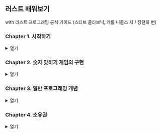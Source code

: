 ## 러스트 배워보기

with 러스트 프로그래밍 공식 가이드 (스티브 클라브닉, 캐롤 니콜스 저 / 장현희 번)

### Chapter 1. 시작하기

<details>
<summary>열기</summary>
<div markdown="1">

1.1 설치하기

- rustup을 이용해 러스트를 내려받기
- 윈도우에 rustup 설치하기

1. [러스트 공식 문서](https://www.rust-lang.org/tools/install)에 설명된 단계를 따라 설치하기
2. 러스트를 설치하기 전에 미리 Visual Studio의 C++를 사용한 데스크톱 개발 패키지와 MSVCv142, Win10 SDK, CMake 도구를 설치하기
3. 환경 변수 내 Path에 `%USERPROFILE%\.cargo\bin` 를 추가하기
4. 러스트가 설치됐다면 `rustup update`를 실행하여 최신 버전을 체크하고 `rustc --version`, `cargo --version`, `rustup --version`을 각각 체크하여 최신 버전인지 체크하기
5. VS code에서 Code Runner, Rust 확장 프로그램을 설치하기
6. 러스트용 폴더를 추가하고 main.rs 파일을 생성, 아래와 같이 적는다

```rust
fn main() {
    println!("Hello, world!")
}
```

7. 오른쪽 클릭하여 실행하고 `Hello, world!`와 `[Done] exited with code=0 in 0.884 seconds`와 같은 문구가 정상적으로 출력됐다면 환경설정을 완료한 것이다
8. Cargo.toml이 없다는 오류가 뜰 경우에는 `cargo init` 명령어를 통해 Cargo.lock과 Cargo.toml를 생성하기
9. 릴리즈를 위한 빌드는 `cargo build --release`로 실행할 수 있다
</div>
</details>

### Chapter 2. 숫자 맞히기 게임의 구현

<details>
<summary>열기</summary>
<div markdown="2">

- 숫자 맞히기 게임을 구현하기 위한 첫 번째 단계는 플레이어에게 입력할 값을 묻고, 이 입력을 처리하고 이 값이 원하는 형태인지를 확인하는 것

```rust
use std::io;

fn main() {
    println!("숫자를 맞혀봅시다!");

    println!("정답이라고 생각하는 숫자를 입력하세요.");

    // let은 변수를 생성하는 구문
    // 러스트에서 변수는 기본적으로 값을 변경할 수 없다
    // 변수명 이전에 mut 키워드를 사용하면 가변 변수를 생성할 수 있다
    // String은 표준 라이브러리가 제공하는 문자열 타입으로 UTF-8 형식으로 인코딩된 텍스트를 표현한다
    // :: 문법은 new 함수가 String타입의 연관 함수라는 점을 의미함
    // 연관 함수는 특정한 인스턴스가 아니라 타입 자체에 구현된 함수로 '정적 메서드'라고도 부른다
    let mut guess = String::new();

    // io의 연관함수(::)인 stdin 함수를 호출하면 입력값을 읽을 수 있다
    // use std::io를 명시하지 않았다면 std::io::stdin과 같이 작성해도 된다
    io::stdin().read_line(&mut guess)
        .expect("입력한 값을 읽지 못했습니다.");
    // read_line() 메서드는 사용자가 입력한 값을 문자열에 대입함과 동시에 io::Result 타입의 값을 리턴하기도 함
    // 러스트는 표준 라이브러리 안에 범용의 Result 타입을 비롯해서 여러개의 Result 타입을 정의하고 있다

    // 러스트에서는 placeholder를 {}로 사용한다
    println!("입력한 값: {}", guess);
}
```

- 크레이트는 소스 파일의 집합
- Cargo.toml 파일을 아래와 같이 수정한 후 `cargo build` 명령어를 실행하면 cargo는 해당 크레이트를 추가함

```
[dependencies]

rand = "0.6.1"
```

- `cargo build` 명령어를 실행하면 최초에 한해 Cargo.lock 파일을 생성함
- cargo는 `cargo build`가 실행될 때 Cargo.lock 파일에 기록된 의존 패키지의 버전을 사용함
- `cargo update` 명령어를 실행하면 시맨틱 버전으로 기록된 rand 패키지보다 최신 버전이 있다면 해당 버전을 다운로드 받게 됨
- 이 때 Cargo.lock에 저장되기 때문에 Cargo.toml에는 시밴틱 버전인 "0.6.1"이 그대로 적혀있고 Cargo.lock에는 "0.6.5"가 기록됨

```rust
use rand::Rng;

fn main() {
    // Rng 트레이트에서 thread_rng() 메서드를 호출하여 1~100 사이의 값을 랜덤으로 생성한다
    // 해당 변수는 불변 변수여야 하므로 mut 키워드 없이 사용한다
    let secret_number = rand::thread_rng().gen_range(1, 101);
    println!("사용자가 맞춰야 할 숫자: {}", secret_number);
    // ... 이하 동일
}
```

- 이제 입력받은 수도 있으며, 랜덤 생성한 수도 있으므로 이 두 값을 비교해야 한다

```rust
use std::cmp::Ordering;

fn main() {
    //...

    // guess는 String::new() 로 생성한 문자열이지만 secret_number는 32bit 정수이기 때문에 타입 불일치가 일어남
    // 러스트의 숫자타입에는 i32, u32, i64 등이 있으며 기본적으로 i32 타입을 사용한다
    // 타입 일치를 위해 guess 변수에 guess.trim().parse()의 결과를 바인딩하며 u32로 타입을 정의한다
    let guess: u32 = guess.trim().parse()
        .expect("입력한 값이 올바른 숫자가 안닙니다.");

    match guess.cmp(&secret_number) {
        Ordering::Less => println!("입력한 숫자가 작습니다!"),
        Ordering::Greater => println!("입력한 숫자가 큽니다!"),
        Ordering::Equal => println!("정답!"),
    }

    // ...
}
```

- 이제 두 수의 비교를 반복문을 통해 정답을 출력할 때 까지 반복해야 함
- 또한 두 수가 같다면 "정답!"을 출력하고 반복문을 종료해야 하므로 break; 구문을 넣기

```rust
loop {
    // ...
    match guess.cmp(&secret_number) {
        Ordering::Less => println!("입력한 숫자가 작습니다!"),
        Ordering::Greater => println!("입력한 숫자가 큽니다!"),
        Ordering::Equal => {
            println!("정답!");
            break;
        }
    }
    // ...
}
```

- 나머지 개선점 : 숫자가 아닌 입력을 무시하고 재입력을 요청하기

```rust
// ...
let guess: u32 = match guess.trim().parse() {
        Ok(num) => num,
        Err(_) => continue,
    };
// ...
```

</div>
</details>

### Chapter 3. 일반 프로그래밍 개념

<details>
<summary>열기</summary>
<div markdown="3">

- 러스트에도 개발자가 사용할 수 없는 예약된 키워드들이 있고 이 키워드들은 변수나 함수의 이름으로 사용할 수 없다

**3-1. 변수와 가변성**

```rust
fn main() {
    let x = 5;
    println!("x의 값: {}", x);

    x = 6;
    println!("x의 값: {}", x);
}
```

- 해당 파일을 실행하면 `cannot assign twice to immutable variable`라는 오류문을 볼 수 있다
- 출력된 오류에 따라서 변수 x를 가변 변수로 정의하면 실행된다

**3.2.1 러스트의 데이터 타입**

- 정수 타입: 각 타입은 부호가 있거나 없으며 명시적인 크기가 정해져있다

| 크기  | 부호 있음 | 부호 없음 |
| ----- | --------- | --------- |
| 8bit  | i8        | u8        |
| 16bit | i16       | u16       |
| 32bit | i32       | u32       |
| 64bit | i64       | u64       |
| arch  | isize     | usize     |

- 러스트는 소수점을 가진 숫자를 처리하기 위해 두 개의 부동 소수점 타입을 제공함(64비트 소수점 타입인 f64가 기본 타입)
- 사칙연산은 다른 프로그래밍 언어와 동일(+, -, \*, /, %)
- 불리언 타입은 `true`, `false`로 구성되어 있음
- 러스트의 문자타입인 char는 4byte 크기의 유니코드 스칼라 값이므로 ASCII보다 더 많은 문자를 표현할 수 있다

**3.2.2 러스트의 컴파운드 타입**

- 하나의 타입으로 여러개의 값을 그룹화한 타입으로 튜플과 배열 두 가지의 컴파운드 타입을 지원한다

- 튜플은 destruct 구문을 사용할 수도 있다
- 또한 튜플은 각 원소의 명시적 타입 정의가 가능하다

```rust
 let tup = (500, 6.4, 1);
    let (x, y, z) = tup;
    println!("x: {}, y: {}, z: {}", x, y, z);
    // x: 500, y: 6.4, z: 1

    let tup2: (i32, f64, u8) = (500, 6.4, 1);
    println!("{}", tup2.0); // 500

    let array = [1, 2, 3, 4, 5];
    println!("{}", array[array.len() - 1]); // 5
    println!("{}", array[array.len() / 2]); // 3
```

**3.2.3 러스트의 함수**

- 러스트의 함수는 대부분 snake case를 사용한다
- 리턴값에는 이름을 부여하지는 않지만 리턴할 값의 타입은 화살표(->) 다음에 지정해주어야 한다

```rust
fn another_function(x: i32, y: i32) {
    println!("함수에 사용된 인자 x의 값 : {}, y의 값 : {}", x, y);
}

fn five() -> i32 {
    5
} // 여기서 five()는 let x = 5와 같은 표현이다

fn main() {
    println!("five()의 값: {}", five())
}
```

**3.2.4 러스트의 if문과 루프**

- if문은 조건에 따라 코드를 분기한다
- 반드시 불리언 타입 중 하나를 리턴해야 한다

```rust
fn main() {
    let number = 6;

    if number % 4 == 0 {
        println!("변수가 4로 나누어 떨어집니다.");
    } else if number % 3 == 0 {
        println!("변수가 3으로 나누어 떨어집니다.");
    } else if number % 2 == 0 {
        println!("변수가 2로 나누어 떨어집니다.");
    } else {
        println!("변수가 2, 3, 4로는 나누어 떨어지지 않습니다.")
    }

    let condition = true;
    let number = if condition {
        5
    } else {
        6 // 이때 조건에 따른 리턴값은 일치해야 한다
    };

    println!("number의 값: {}", number); // number의 값: 5
}
```

- 루프를 이용한 반복
- 러스트에서는 loop, while, for의 세 가지 루프를 제공함

```rust
fn main() {
    let mut counter = 0;
    let result = loop {
        counter += 1;

        if counter == 10 {
            break counter * 2;
        };
    }
    println!("result = {}", result) // result = 20
}
```

- while을 이용한 조건 루프

```rust
fn main() {
    let mut number = 3;

    while number != 0 {
        println!("{}!", number);

        number -= 1;
    }
    println!("완료!")
}
```

- for를 이용한 반복

```rust
fn for_iterator() {
    let a = [10, 20, 30, 40, 50];

    for elem in a.iter() {
        println!("요소의 값: {}", elem);
    }
}

fn for_example_two() {
    for number in (1..4).rev() {
        println!("요소의 값: {}", number);
    }
}
```

</div>
</details>

### Chapter 4. 소유권

<details>
<summary>열기</summary>
<div markdown="4">

- 소유권은 러스트의 독특한 기능 중 하나로 가비지 컬렉터에 의존하지 않고도 메모리 안전성을 보장하려는 러스트만의 해법이다
- 소유권과 더불어 대여, 슬라이스, 그리고 메모리 관리법에 대해 알아두어야 한다

**4.1 소유권 규칙**

- 러스트가 다루는 각각의 값은 소유자라고 부르는 변수를 가지고 있다
- 특정 시점에 값의 소유자는 단 하나뿐
- 소유자가 범위를 벗어나면 그 값은 제거된다
- 변수의 유효범위

```rust
{   // 이 시점에서는 s를 선언하지 않았으므로 유효하지 않음
    let s = "hello"; // 이 지점부터 유효
    // 변수 s를 이용해 필요한 동작을 수행함
}   // 이 범위를 벗어나면 s는 유효하지 않음
```

- 타입들은 모두 스택에 저장되며 스코프를 벗어나면 스택에서 제거됨
- 힙에 저장되는 데이터들을 러스트가 어떻게 제거하는가?
- String 타입과 문자열 리터럴은 다르게 작동한다
- String 타입은 변경할 수 있지만 리터럴은 변경할 수 없다

```rust
fn string_literal() {
    let s = String::from("hello");
    println!("{}", s);
    // println!(s);
    // format argument must be a string literal
} // rust는 닫는 중괄호를 만나면 자동으로 drop 함수를 호출하여 메모리에서 해제한다

fn move_example() {
    // s1은 포인터, 길이, 용량으로 이루어져있다
    // 해당 포인터는 문자열의 인덱스와 값을 가지고 있음
    let s1 = String::from("hello");
    // s2 = s1을 실행하면 s1, s2의 포인터가 같은 인덱스를 가리키게 된다
    // 혹여나 s1이 drop으로 메모리에서 해제된다면 s2까지 해당 인덱스를 사용할 수 없게 되는데
    // 이런 경우 메모리의 불순화(이중 해제 에러)를 일으킬 수 있다
    let s2 = s1;
    // 따라서 s2에 s1을 대입한 경우 println!("{}, world", s1)를 실행하면
    // borrow of moved value: `s1` 와 같이 s1 값이 "이동됨(moved)"에 따라 실행 할 수 없게 된다
    // rust는 얕은 복사나 깊은 복사의 개념이 아니라 이런 식으로 첫 번째 변수(s1)를 무효화 시키므로 "이동했다"고 표현한다
    println!("{}, world", s2);
}

fn clone_example() {
    // 변수와 데이터가 상호작용하는 방식으로는 복제(clone)가 있다
    // 힙 데이터가 그대로 복사되기 때문에 복사하는 메모리의 크기에 따라서는 무거운 작업일 수도 있다
    let s1 = String::from("hello");
    let s2 = s1.clone();
    println!("{}, world! {}!", s1, s2);
}

fn copy_example() {
    let x = 5;
    let y = x;
    println!("x = {}, y = {}", x, y);
    /*
        이 코드는 정상적으로 실행되는 것 처럼 보임
        정수형 타입은 스택에 저장되므로 힙에 저장되는 타입처럼 "이동"되지 않는다
        러스트는 이렇게 스택에 저장되는 정수형 타입에 적용할 수 있는 Copy trait라는 특별한 특성을 제공한다
        u32와 같은 모든 정수형 타입, bool, char, f64와 같은 부동 소수점 타입, (i32, i32)와 같은 Copy trait를 적용된 타입을 포함하는 튜플
        하지만 (i32, String)과 같은 튜플에는 적용되지 않는다
    */
}
```

- 소유권(Ownership)과 범위

```rust
fn owner_exmaple() {
    let s = String::from("hello");
    takes_ownership(s);

    let x = 5;
    makes_copy(x);
}

fn takes_ownership(some_string: String) {
    println!("{}", some_string);
}

fn makes_copy(some_integer: i32) {
    println!("{}", some_integer);
}
```

- 리턴값과 변수의 범위

```rust
fn return_example() {
    let s1 = gives_ownership(); // 리턴값이 s1으로 옮겨짐
    let s2 = String::from("hello"); // s2 변수 생성
    let s3 = takes_and_gives_back(s2); // s2는 함수 내로 옮겨지고 s3에 리턴값이 할당됨

    println!("{}? {}!", s1, s3);
} // s1, s3은 drop되고 s2는 함수로 옮겨졌기 때문에 아무것도 일어나지 않음

fn gives_ownership() -> String {
    // 변수 some_string이 생성
    let some_string = String::from("hello");
    some_string // 이 값이 리턴되면서 호출한 함수로 옮겨짐
}

fn takes_and_gives_back(a_string: String) -> String {
    // a_string이 생성되고 리턴되면서 호출한 함수로 옮겨짐
    a_string
}
```

- 참조 변수와 가변 참조

```rust
fn lental_example() {
    let mut s1 = String::from("hello");
    // &로 참조할 수 있으며 &s1 문법을 이용하여 "소유권은 가져오지 않는 참조"를 생성할 수 있다
    // 이 경우에는 범위를 벗어나도 drop되지 않는다
    let len = calculate_length(&s1);
    // 따라서 여기서 호출 할 수 있다
    println!("'{}'의 길이는 {}입니다.", s1, len);
    change(&mut s1);
}

fn calculate_length(s: &String) -> usize {
    s.len()
}

// 변수가 기본적으로 불변인 것처럼 참조도 기본적으로 불변이다
// fn change(some_string: &String) {
// 따라서 &mut와 같이 가변 참조로 정의해주어야 한다
fn change(some_string: &mut String) {
    some_string.push_str(", world");
}
```

- 데이터 경합은 **둘 혹은 그 이상의 포인터가 동시에 같은 데이터를 쓰거나 읽기 위해 접근할 때**, **최소한 하나의 포인터가 데이터를 쓰기 위해 사용될 때**, **데이터에 대한 접근을 동기화 할 수 있는 메커니즘이 없을 때** 일어난다
- 따라서 스코프를 임의로 설정하면 가변 참조를 여러번 사용할 수 있다

```rust
fn reference_example() {
    let mut s = String::from("hello");
    {
        let r1 = &mut s;
        println!("r1:{}", r1);
    } // scope를 임의로 설정함으로써 가변 참조를 여러 번 사용할 수 있도록 함
    let r2 = &mut s;

    // println!("r1:{}, r2:{}", r1, r2);
    println!("r2:{}", r2);
    // 따라서 cannot find value `r1` in this scope 와 같은 오류가 발생함
}
```

- 스코프를 벗어나면 메모리에서 drop되기 때문에 **죽은 참조**가 발생할 수 있다

```rust
fn death_example() -> &String {
    let s = String::from("hello");

    &s
} // 이 함수의 리턴 타입은 대여한 값을 리턴하고자 하지만 실제로 대여해 올 값이 존재하지 않는다.
```

- 어느 한 시점에 코드는 하나의 가변 참조 또는 여러 개의 불변 참조를 생성할 수는 있지만 둘 모두를 생성할 수는 없다
- 또한 참조는 항상 유효해야 한다
- 러스트에는 소유권을 갖지 않는 **슬라이스 타입**이 있다
- 이 슬라이스를 이용하면 컬렉션 전체가 아니라 컬렉션 내의 연속된 요소들을 참조할 수 있다

</div>
</details>
